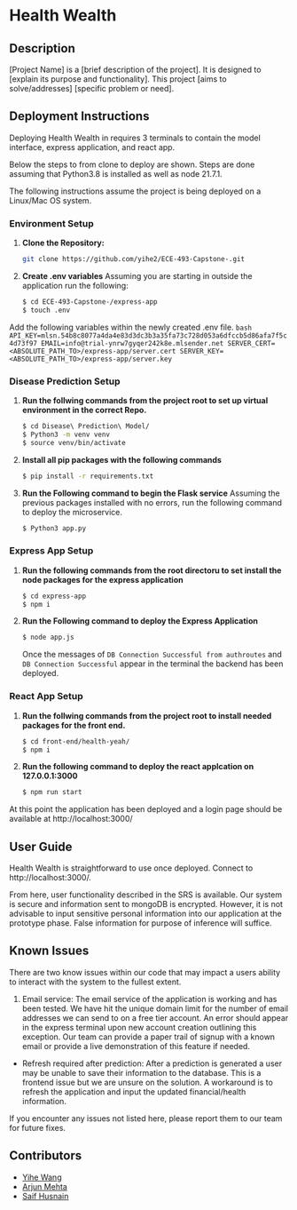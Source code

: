 # Health Wealth

## Description
[Project Name] is a [brief description of the project]. It is designed to [explain its purpose and functionality]. This project [aims to solve/addresses] [specific problem or need].

## Deployment Instructions
Deploying Health Wealth in requires 3 terminals to contain the model interface, express application, and react app.

Below the steps to from clone to deploy are shown. Steps are done assuming that Python3.8 is installed as well as node 21.7.1.

The following instructions assume the project is being deployed on a Linux/Mac OS system. 

### Environment Setup
1. **Clone the Repository:** 
   ```bash
   git clone https://github.com/yihe2/ECE-493-Capstone-.git
   ```
   
2. **Create .env variables** 
Assuming you are starting in outside the application run the following:
    ```bash
    $ cd ECE-493-Capstone-/express-app
    $ touch .env
    ```

Add the following variables within the newly created .env file. 
    ```bash
    API_KEY=mlsn.54b8c8077a4da4e83d3dc3b3a35fa73c728d053a6dfccb5d86afa7f5c4d73f97
    EMAIL=info@trial-ynrw7gyqer242k8e.mlsender.net
    SERVER_CERT=<ABSOLUTE_PATH_TO>/express-app/server.cert
    SERVER_KEY=<ABSOLUTE_PATH_TO>/express-app/server.key
    ```

### Disease Prediction Setup
1. **Run the follwing commands from the project root to set up virtual environment in the correct Repo.**
    ```bash
    $ cd Disease\ Prediction\ Model/
    $ Python3 -m venv venv
    $ source venv/bin/activate
    ```

2. **Install all pip packages with the following commands** 
    ```bash
    $ pip install -r requirements.txt
    ```

3. **Run the Following command to begin the Flask service** 
    Assuming the previous packages installed with no errors, run the following command to deploy the microservice. 
   ```bash
   $ Python3 app.py
   ```

### Express App Setup
1. **Run the following commands from the root directoru to set install the node packages for the express application**
    ```bash
    $ cd express-app
    $ npm i
    ```

2. **Run the Following command to deploy the Express Application** 
    ```bash
    $ node app.js
    ```

    Once the messages of `DB Connection Successful from authroutes` and `DB Connection Successful` appear in the terminal the backend has been deployed.
### React App Setup
1. **Run the follwing commands from the project root to install needed packages for the front end.**
    ```bash
    $ cd front-end/health-yeah/
    $ npm i
    ```
2. **Run the following command to deploy the react applcation on 127.0.0.1:3000** 
    ```bash
    $ npm run start
    ```

At this point the application has been deployed and a login page should be available at http://localhost:3000/

## User Guide
Health Wealth is straightforward to use once deployed. Connect to http://localhost:3000/. 

From here, user functionality described in the SRS is available. Our system is secure and information sent to mongoDB is encrypted. However, it is not advisable to input sensitive personal information into our application at the prototype phase. False information for purpose of inference will suffice. 


## Known Issues

There are two know issues within our code that may impact a users ability to interact with the system to the fullest extent. 

1. Email service: The email service of the application is working and has been tested. We have hit the unique domain limit for the number of email addresses we can send to on a free tier account. An error should appear in the express terminal upon new account creation outlining this exception. Our team can provide a paper trail of signup with a known email or provide a live demonstration of this feature if needed. 
- Refresh required after prediction: After a prediction is generated a user may be unable to save their information to the database. This is a frontend issue but we are unsure on the solution. A workaround is to refresh the application and input the updated financial/health information.

If you encounter any issues not listed here, please report them to our team for future fixes. 

## Contributors
- [Yihe Wang](https://github.com/yihe2)
- [Arjun Mehta](https://github.com/ArjunMehta01)
- [Saif Husnain](https://github.com/2Bronze)
